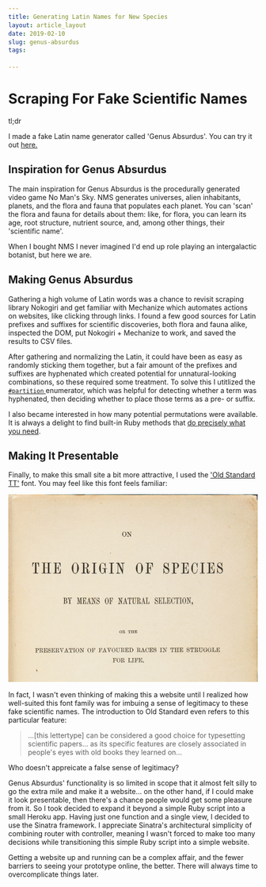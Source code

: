 ```yaml
---
title: Generating Latin Names for New Species
layout: article_layout
date: 2019-02-10
slug: genus-absurdus
tags:

---
```

# Scraping For Fake Scientific Names


<div class="tldr-container">
  <div class="tldr-label">tl;dr</div><p class="tldr">I made a fake Latin name generator called 'Genus Absurdus'. You can try it out <a href="http://genusabsurdus.herokuapp.com/" target="_blank">here.</a></p>
</div>

## Inspiration for Genus Absurdus

The main inspiration for Genus Absurdus is the procedurally generated video game No Man's Sky. NMS generates universes, alien inhabitants, planets, and the flora and fauna that populates each planet. You can 'scan' the flora and fauna for details about them: like, for flora, you can learn its age, root structure, nutrient source, and, among other things, their 'scientific name'.

When I bought NMS I never imagined I'd end up role playing an intergalactic botanist, but here we are.

## Making Genus Absurdus

Gathering a high volume of Latin words was a chance to revisit scraping library Nokogiri and get familiar with Mechanize which automates actions on websites, like clicking through links. I found a few good sources for Latin prefixes and suffixes for scientific discoveries, both flora and fauna alike, inspected the DOM, put Nokogiri + Mechanize to work, and saved the results to CSV files.

After gathering and normalizing the Latin, it could have been as easy as randomly sticking them together, but a fair amount of the prefixes and suffixes are hyphenated which created potential for unnatural-looking combinations, so these required some treatment. To solve this I utitlized the <a href="https://ruby-doc.org/core-2.6.1/Enumerable.html#method-i-partition">`#partition` </a>enumerator, which was helpful for detecting whether a term was hyphenated, then deciding whether to place those terms as a pre- or suffix.

I also became interested in how many potential permutations were available. It is always a delight to find built-in Ruby methods that <a href="https://ruby-doc.org/core-2.6.1/Array.html#method-i-permutation">do precisely what you need</a>.

## Making It Presentable

Finally, to make this small site a bit more attractive, I used the <a href="https://fonts.google.com/specimen/Old+Standard+TT">'Old Standard TT'</a> font. You may feel like this font feels familiar:

<div class="img-container"><img src="../images/darwin.jpg"></div>

In fact, I wasn't even thinking of making this a website until I realized how well-suited this font family was for imbuing a sense of legitimacy to these fake scientific names. The introduction to Old Standard even refers to this particular feature:

<blockquote>
   ...[this lettertype] can be considered a good choice for typesetting scientific papers... as its specific features are closely associated in people's eyes with old books they learned on...
</blockquote>

Who doesn't appreicate a false sense of legitimacy?

Genus Absurdus' functionality is so limited in scope that it almost felt silly to go the extra mile and make it a website... on the other hand, if I could make it look presentable, then there's a chance people would get some pleasure from it. So I took decided to expand it beyond a simple Ruby script into a small Heroku app. Having just one function and a single view, I decided to use the Sinatra framework. I appreciate Sinatra's architectural simplicity of combining router with controller, meaning I wasn't forced to make too many decisions while transitioning this simple Ruby script into a simple website.

Getting a website up and running can be a complex affair, and the fewer barriers to seeing your prototype online, the better. There will always time to overcomplicate things later.



